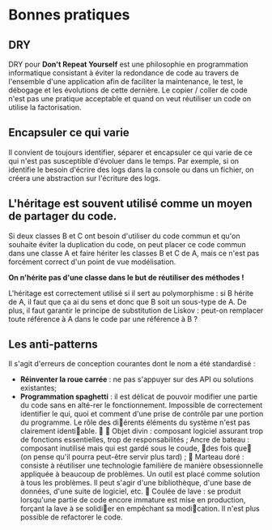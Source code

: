 # Bonnes pratiques

## DRY

DRY pour **Don't Repeat Yourself** est une philosophie en programmation informatique consistant à éviter la redondance de code au travers de l'ensemble d'une application afin de faciliter la maintenance, le test, le débogage et les évolutions de cette dernière. Le copier / coller de code n'est pas une pratique acceptable et quand on veut réutiliser un code on utilise la factorisation.

## Encapsuler ce qui varie

Il convient de toujours identifier, séparer et encapsuler ce qui varie de ce qui n'est pas susceptible d'évoluer dans le temps. Par exemple, si on identifie le besoin d'écrire des logs dans la console ou dans un
fichier, on créera une abstraction sur l'écriture des logs.

## L'héritage est souvent utilisé comme un moyen de partager du code.

Si deux classes B et C ont besoin d'utiliser du code commun et qu'on souhaite éviter la duplication du code, on peut placer ce code commun
dans une classe A et faire hériter les classes B et C de A, mais ce n'est pas forcément correct d'un point de vue modélisation.

**On n'hérite pas d'une classe dans le but de réutiliser des méthodes !**

L'héritage est correctement utilisé si il sert au polymorphisme : si B hérite de A, il faut que ça ai du sens et donc que B soit un sous-type de A. De plus, il faut garantir le principe de substitution de Liskov :
peut-on remplacer toute référence à A dans le code par une référence à B ?

## Les anti-patterns

Il s'agit d'erreurs de conception courantes dont le nom a été standardisé :

* **Réinventer la roue carrée** : ne pas s'appuyer sur des API ou solutions existantes;
* **Programmation spaghetti** : il est délicat de pouvoir modifier une partie du code sans en alté-rer le fonctionnement. Impossible de correctement identifier le qui, quoi et comment d'une prise
de contrôle par une portion du programme. Le rôle des diérents éléments du système n'est pas
clairement identiable.


Objet divin : composant logiciel assurant trop de fonctions essentielles, trop de responsabilités ;
Ancre de bateau : composant inutilisé mais qui est gardé sous le coude, des fois que (on pense
qu'il pourra peut-être servir plus tard) ;

Marteau doré : consiste à réutiliser une technologie familière de manière obsessionnelle appliquée
à beaucoup de problèmes. Un outil est placé comme solution à tous les problèmes. Il peut s'agir
d'une bibliothèque, d'une base de données, d'une suite de logiciel, etc.

Coulée de lave : se produit lorsqu'une partie de code encore immature est mise en production,
forçant la lave à se solidier en empêchant sa modication. Il n'est plus possible de refactorer le
code.